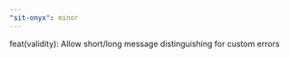 ```yaml
---
"sit-onyx": minor
---
```


feat(validity): Allow short/long message distinguishing for custom errors
